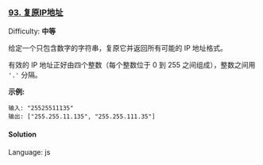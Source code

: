 ### [93\. 复原IP地址](https://leetcode-cn.com/problems/restore-ip-addresses/)

Difficulty: **中等**


给定一个只包含数字的字符串，复原它并返回所有可能的 IP 地址格式。

有效的 IP 地址正好由四个整数（每个整数位于 0 到 255 之间组成），整数之间用 `'.'` 分隔。

**示例:**

```
输入: "25525511135"
输出: ["255.255.11.135", "255.255.111.35"]
```


#### Solution

Language: js

```js
​
```
